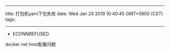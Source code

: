 
---
title: 打包机yarn下包失败
date: Wed Jan 23 2019 10:40:45 GMT+0800 (CST)
tags:

---

- ECONNREFUSED

docker net host配置问题